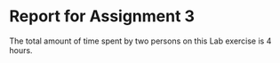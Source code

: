 # Report for Assignment 3

The total amount of time spent by two persons on this Lab exercise is 4 hours.
